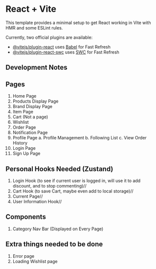 # React + Vite

This template provides a minimal setup to get React working in Vite with HMR and some ESLint rules.

Currently, two official plugins are available:

- [@vitejs/plugin-react](https://github.com/vitejs/vite-plugin-react/blob/main/packages/plugin-react/README.md) uses [Babel](https://babeljs.io/) for Fast Refresh
- [@vitejs/plugin-react-swc](https://github.com/vitejs/vite-plugin-react-swc) uses [SWC](https://swc.rs/) for Fast Refresh

## Development Notes

## Pages
1. Home Page
2. Products Display Page
3. Brand Display Page
4. Item Page
5. Cart (Not a page)
6. Wishlist
7. Order Page
8. Notification Page
9. Profile Page
    a. Profile Management
    b. Following List
    c. View Order History
10. Login Page
11. Sign Up Page

## Personal Hooks Needed (Zustand)
1. Login Hook (to see if current user is logged in, will use it to add discount, and to stop commenting)//
2. Cart Hook (to save Cart, maybe even add to local storage)//
3. Current Page//
4. User Information Hook//

## Components
1. Category Nav Bar (Displayed on Every Page)

## Extra things needed to be done
1. Error page
2. Loading Wishlist page






